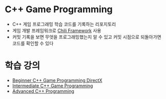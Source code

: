 # C++ Game Programming

- C++ 게임 프로그래밍 학습 코드를 기록하는 리포지토리
- 게임 개발 프레임워크로 [Chili Framework](https://wiki.planetchili.net/index.php/Chili_Framework) 사용
- 커밋 기록을 보면 무엇을 프로그래밍했는지 알 수 있고 커밋 시점으로 되돌아가면 코드를 확인할 수 있다

# 학습 강의

- [Beginner C++ Game Programming DirectX](https://www.youtube.com/playlist?list=PLqCJpWy5FohcehaXlCIt8sVBHBFFRVWsx)
- [Intermediate C++ Game Programming](https://www.youtube.com/playlist?list=PLqCJpWy5Fohfil0gvjzgdV4h29R9kDKtZ)
- [Advanced C++ Programming](https://www.youtube.com/playlist?list=PLqCJpWy5Fohd6Hg5BW8eAjo5SzQQYl43S)
